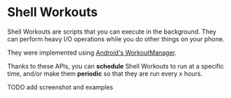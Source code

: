 # Shell Workouts

Shell Workouts are scripts that you can execute in the background. They can perform heavy
I/O operations while you do other things on your phone.

They were implemented using [Android's WorkoutManager](https://developer.android.com/topic/libraries/architecture/workmanager).

Thanks to these APIs, you can **schedule** Shell Workouts to run at a specific time, and/or make them **periodic**
so that they are run every x hours.

TODO add screenshot and examples
